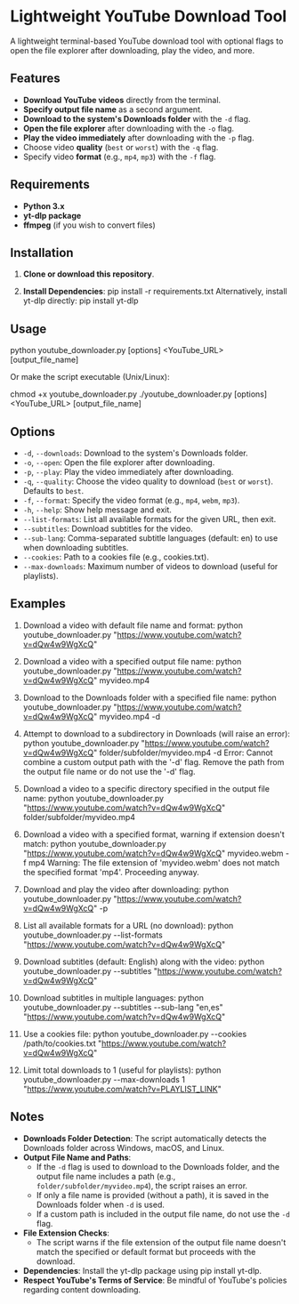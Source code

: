 # Lightweight YouTube Download Tool

A lightweight terminal-based YouTube download tool with optional flags to open the file explorer after downloading, play the video, and more.

## Features

- **Download YouTube videos** directly from the terminal.
- **Specify output file name** as a second argument.
- **Download to the system's Downloads folder** with the `-d` flag.
- **Open the file explorer** after downloading with the `-o` flag.
- **Play the video immediately** after downloading with the `-p` flag.
- Choose video **quality** (`best` or `worst`) with the `-q` flag.
- Specify video **format** (e.g., `mp4`, `mp3`) with the `-f` flag.

## Requirements

- **Python 3.x**
- **yt-dlp package**
- **ffmpeg** (if you wish to convert files)
## Installation

1. **Clone or download this repository**.

2. **Install Dependencies**:
    pip install -r requirements.txt
    Alternatively, install yt-dlp directly:
    pip install yt-dlp

## Usage

python youtube_downloader.py [options] <YouTube_URL> [output_file_name]

Or make the script executable (Unix/Linux):

chmod +x youtube_downloader.py
./youtube_downloader.py [options] <YouTube_URL> [output_file_name]

## Options

- `-d`, `--downloads`: Download to the system's Downloads folder.
- `-o`, `--open`: Open the file explorer after downloading.
- `-p`, `--play`: Play the video immediately after downloading.
- `-q`, `--quality`: Choose the video quality to download (`best` or `worst`). Defaults to `best`.
- `-f`, `--format`: Specify the video format (e.g., `mp4`, `webm`, `mp3`).
- `-h`, `--help`: Show help message and exit.
- `--list-formats`: List all available formats for the given URL, then exit.
- `--subtitles`: Download subtitles for the video.
- `--sub-lang`: Comma-separated subtitle languages (default: en) to use when downloading subtitles.
- `--cookies`: Path to a cookies file (e.g., cookies.txt).
- `--max-downloads`: Maximum number of videos to download (useful for playlists).

## Examples

1. Download a video with default file name and format:
   python youtube_downloader.py "https://www.youtube.com/watch?v=dQw4w9WgXcQ"

2. Download a video with a specified output file name:
   python youtube_downloader.py "https://www.youtube.com/watch?v=dQw4w9WgXcQ" myvideo.mp4

3. Download to the Downloads folder with a specified file name:
   python youtube_downloader.py "https://www.youtube.com/watch?v=dQw4w9WgXcQ" myvideo.mp4 -d

4. Attempt to download to a subdirectory in Downloads (will raise an error):
   python youtube_downloader.py "https://www.youtube.com/watch?v=dQw4w9WgXcQ" folder/subfolder/myvideo.mp4 -d
   Error: Cannot combine a custom output path with the '-d' flag.
   Remove the path from the output file name or do not use the '-d' flag.

5. Download a video to a specific directory specified in the output file name:
   python youtube_downloader.py "https://www.youtube.com/watch?v=dQw4w9WgXcQ" folder/subfolder/myvideo.mp4

6. Download a video with a specified format, warning if extension doesn't match:
   python youtube_downloader.py "https://www.youtube.com/watch?v=dQw4w9WgXcQ" myvideo.webm -f mp4
   Warning: The file extension of 'myvideo.webm' does not match the specified format 'mp4'. Proceeding anyway.

7. Download and play the video after downloading:
   python youtube_downloader.py "https://www.youtube.com/watch?v=dQw4w9WgXcQ" -p

8. List all available formats for a URL (no download):
   python youtube_downloader.py --list-formats "https://www.youtube.com/watch?v=dQw4w9WgXcQ"

9. Download subtitles (default: English) along with the video:
   python youtube_downloader.py --subtitles "https://www.youtube.com/watch?v=dQw4w9WgXcQ"

10. Download subtitles in multiple languages:
   python youtube_downloader.py --subtitles --sub-lang "en,es" "https://www.youtube.com/watch?v=dQw4w9WgXcQ"

11. Use a cookies file:
   python youtube_downloader.py --cookies /path/to/cookies.txt "https://www.youtube.com/watch?v=dQw4w9WgXcQ"

12. Limit total downloads to 1 (useful for playlists):
   python youtube_downloader.py --max-downloads 1 "https://www.youtube.com/watch?v=PLAYLIST_LINK"

## Notes

- **Downloads Folder Detection**: The script automatically detects the Downloads folder across Windows, macOS, and Linux.
- **Output File Name and Paths**:
  - If the `-d` flag is used to download to the Downloads folder, and the output file name includes a path (e.g., `folder/subfolder/myvideo.mp4`), the script raises an error.
  - If only a file name is provided (without a path), it is saved in the Downloads folder when `-d` is used.
  - If a custom path is included in the output file name, do not use the `-d` flag.
- **File Extension Checks**:
  - The script warns if the file extension of the output file name doesn't match the specified or default format but proceeds with the download.
- **Dependencies**: Install the yt-dlp package using pip install yt-dlp.
- **Respect YouTube's Terms of Service**: Be mindful of YouTube's policies regarding content downloading.
